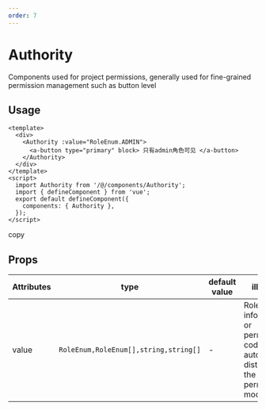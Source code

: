 ```yaml
---
order: 7
---
```


# Authority

Components used for project permissions, generally used for fine-grained permission management such as button level

## Usage

```
<template>
  <div>
    <Authority :value="RoleEnum.ADMIN">
      <a-button type="primary" block> 只有admin角色可见 </a-button>
    </Authority>
  </div>
</template>
<script>
  import Authority from '/@/components/Authority';
  import { defineComponent } from 'vue';
  export default defineComponent({
    components: { Authority },
  });
</script>
```

copy

## Props

| Attributes | type                                  | default value | illustrate                                                                                 |
| ---------- | ------------------------------------- | ------------- | ------------------------------------------------------------------------------------------ |
| value      | `RoleEnum,RoleEnum[],string,string[]` | \-            | Role information or permission code. It will automatically distinguish the permission mode |
